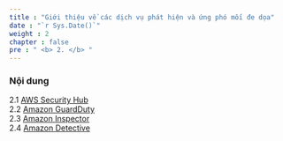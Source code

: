 ```yaml
---
title : "Giới thiệu về các dịch vụ phát hiện và ứng phó mối đe dọa"
date : "`r Sys.Date()`"
weight : 2
chapter : false
pre : " <b> 2. </b> "
---
```


### Nội dung
2.1 [AWS Security Hub](2.1-AWS-Security-Hub/) \
2.2 [Amazon GuardDuty](2.2-Amazon-GuardDuty/) \
2.3 [Amazon Inspector](2.3-Amazon-Inspector/) \
2.4 [Amazon Detective](2.4-Amazon-Detective/)